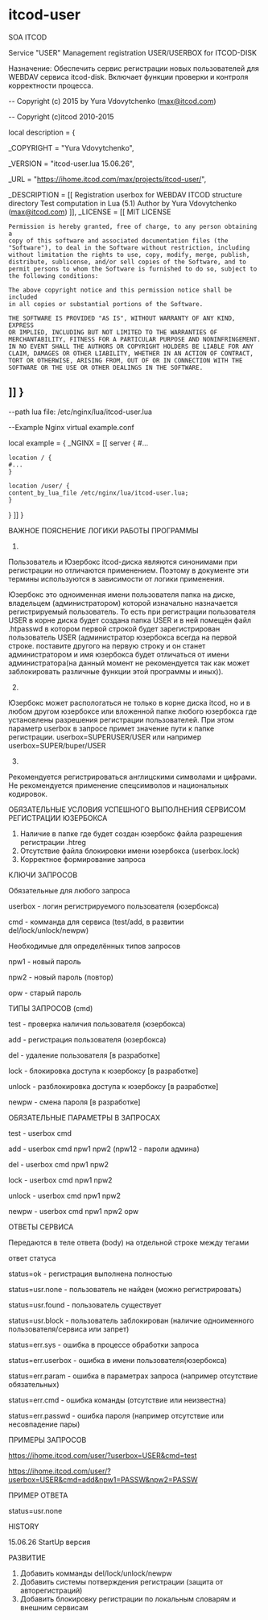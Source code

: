 # itcod-user
SOA ITCOD  

Service "USER"  Management registration USER/USERBOX for ITCOD-DISK 

Назначение: Обеспечить сервис регистрации новых пользователей для WEBDAV 
сервиса itcod-disk. Включает функции проверки и контроля корректности процесса.


-- Copyright (c) 2015 by Yura Vdovytchenko (max@itcod.com)

-- Copyright (c)itcod 2010-2015

local description = {

  _COPYRIGHT   = "Yura Vdovytchenko",
  
  _VERSION     = "itcod-user.lua 15.06.26",
  
  _URL         = "https://ihome.itcod.com/max/projects/itcod-user/",
  
  _DESCRIPTION = [[
   Registration userbox for WEBDAV ITCOD structure directory
   Test computation in Lua (5.1)
   Author by Yura Vdovytchenko (max@itcod.com)
  ]],
  _LICENSE = [[
    MIT LICENSE

    Permission is hereby granted, free of charge, to any person obtaining a
    copy of this software and associated documentation files (the
    "Software"), to deal in the Software without restriction, including
    without limitation the rights to use, copy, modify, merge, publish,
    distribute, sublicense, and/or sell copies of the Software, and to
    permit persons to whom the Software is furnished to do so, subject to
    the following conditions:

    The above copyright notice and this permission notice shall be included
    in all copies or substantial portions of the Software.

    THE SOFTWARE IS PROVIDED "AS IS", WITHOUT WARRANTY OF ANY KIND, EXPRESS
    OR IMPLIED, INCLUDING BUT NOT LIMITED TO THE WARRANTIES OF
    MERCHANTABILITY, FITNESS FOR A PARTICULAR PURPOSE AND NONINFRINGEMENT.
    IN NO EVENT SHALL THE AUTHORS OR COPYRIGHT HOLDERS BE LIABLE FOR ANY
    CLAIM, DAMAGES OR OTHER LIABILITY, WHETHER IN AN ACTION OF CONTRACT,
    TORT OR OTHERWISE, ARISING FROM, OUT OF OR IN CONNECTION WITH THE
    SOFTWARE OR THE USE OR OTHER DEALINGS IN THE SOFTWARE.
  ]]
}
-----------------------------------------------------------------------------------

--path lua file: /etc/nginx/lua/itcod-user.lua

--Example Nginx virtual example.conf

local example = {
  _NGINX = [[
server {
    #...

    location / {
	#...
    }

    location /user/ {
	content_by_lua_file /etc/nginx/lua/itcod-user.lua;
    }
}
  ]]
}

ВАЖНОЕ ПОЯСНЕНИЕ ЛОГИКИ РАБОТЫ ПРОГРАММЫ

1.
Пользователь и Юзербокс itcod-диска являются синонимами при регистрации 
но отличаются применением. Поэтому в документе эти термины используются в зависимости от 
логики применения.

Юзербокс это одноименная имени пользователя папка на диске, владельцем (администратором) 
которой изначально назначается регистрируемый пользователь. То есть при регистрации пользователя
USER в корне диска будет создана папка USER и в ней помещён файл .htpasswd в 
котором первой строкой будет зарегистрирован пользователь USER (администратор юзербокса
всегда на первой строке. поставите другого на первую строку и он станет администратором 
и имя юзербокса будет отличаться от имени администратора(на данный момент не рекомендуется так как
может заблокировать различные функции этой программы и иных)). 

2.
Юзербокс может распологаться не только в корне диска itcod, но и в любом другом юзербоксе
или вложенной папке любого юзербокса где установлены разрешения регистрации 
пользователей. При этом параметр userbox в запросе примет значение пути к папке регистрации.
userbox=SUPERUSER/USER или например userbox=SUPER/buper/USER

3.
Рекомендуется регистрироваться англицскими символами и цифрами. Не рекомендуется 
применение спецсимволов и национальных кодировок.


ОБЯЗАТЕЛЬНЫЕ УСЛОВИЯ УСПЕШНОГО ВЫПОЛНЕНИЯ СЕРВИСОМ РЕГИСТРАЦИИ ЮЗЕРБОКСА

1. Наличие в папке где будет создан юзербокс файла разрешения регистрации .htreg
2. Отсутствие файла блокировки имени юзербокса (userbox.lock)
3. Корректное формирование запроса

КЛЮЧИ ЗАПРОСОВ

Обязательные для любого запроса

userbox - логин регистрируемого пользователя (юзербокса)

cmd - комманда для сервиса (test/add, в развитии del/lock/unlock/newpw)

Необходимые для определённых типов запросов

npw1 - новый пароль

npw2 - новый пароль (повтор)

opw - старый пароль


ТИПЫ ЗАПРОСОВ (cmd)

test - проверка наличия пользователя (юзербокса)

add - регистрация пользователя (юзербокса)

del - удаление пользователя [в разработке]

lock - блокировка доступа к юзербоксу [в разработке]

unlock - разблокировка доступа к юзербоксу [в разработке]

newpw - смена пароля [в разработке]


ОБЯЗАТЕЛЬНЫЕ ПАРАМЕТРЫ В ЗАПРОСАХ

test - userbox cmd

add - userbox cmd npw1 npw2 (npw12 - пароли админа)

del - userbox cmd npw1 npw2

lock - userbox cmd npw1 npw2

unlock - userbox cmd npw1 npw2

newpw - userbox cmd npw1 npw2 opw


ОТВЕТЫ СЕРВИСА

Передаются в теле ответа (body) на отдельной строке между тегами

<!-- START REPLY --> 
ответ статуса
<!-- STOP REPLY -->

status=ok - регистрация выполнена полностью

status=usr.none - пользователь не найден (можно регистрировать)

status=usr.found - пользователь существует

status=usr.block - пользователь заблокирован (наличие одноименного пользователя/сервиса или запрет)

status=err.sys - ошибка в процессе обработки запроса

status=err.userbox - ошибка в имени пользователя(юзербокса)

status=err.param - ошибка в параметрах запроса (например отсутствие обязательных)

status=err.cmd - ошибка команды (отсутствие или неизвестна)

status=err.passwd - ошибка пароля (например отсутствие или несовпадение пары)



ПРИМЕРЫ ЗАПРОСОВ

https://ihome.itcod.com/user/?userbox=USER&cmd=test

https://ihome.itcod.com/user/?userbox=USER&cmd=add&npw1=PASSW&npw2=PASSW


ПРИМЕР ОТВЕТА

<!-- START REPLY -->
status=usr.none
<!-- STOP REPLY -->


HISTORY

15.06.26 StartUp версия


РАЗВИТИЕ

1. Добавить комманды del/lock/unlock/newpw
2. Добавить системы потверждения регистрации (защита от авторегистраций)
3. Добавить блокировку регистрации по локальным словарям и внешним сервисам
